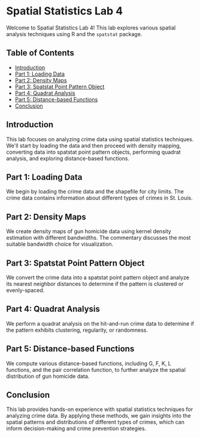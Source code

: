 # Spatial Statistics Lab 4

Welcome to Spatial Statistics Lab 4! This lab explores various spatial analysis techniques using R and the `spatstat` package. 

## Table of Contents

- [Introduction](#introduction)
- [Part 1: Loading Data](#part-1-loading-data)
- [Part 2: Density Maps](#part-2-density-maps)
- [Part 3: Spatstat Point Pattern Object](#part-3-spatstat-point-pattern-object)
- [Part 4: Quadrat Analysis](#part-4-quadrat-analysis)
- [Part 5: Distance-based Functions](#part-5-distance-based-functions)
- [Conclusion](#conclusion)

## Introduction

This lab focuses on analyzing crime data using spatial statistics techniques. We'll start by loading the data and then proceed with density mapping, converting data into spatstat point pattern objects, performing quadrat analysis, and exploring distance-based functions.

## Part 1: Loading Data

We begin by loading the crime data and the shapefile for city limits. The crime data contains information about different types of crimes in St. Louis.

## Part 2: Density Maps

We create density maps of gun homicide data using kernel density estimation with different bandwidths. The commentary discusses the most suitable bandwidth choice for visualization.

## Part 3: Spatstat Point Pattern Object

We convert the crime data into a spatstat point pattern object and analyze its nearest neighbor distances to determine if the pattern is clustered or evenly-spaced.

## Part 4: Quadrat Analysis

We perform a quadrat analysis on the hit-and-run crime data to determine if the pattern exhibits clustering, regularity, or randomness.

## Part 5: Distance-based Functions

We compute various distance-based functions, including G, F, K, L functions, and the pair correlation function, to further analyze the spatial distribution of gun homicide data.

## Conclusion
This lab provides hands-on experience with spatial statistics techniques for analyzing crime data. By applying these methods, we gain insights into the spatial patterns and distributions of different types of crimes, which can inform decision-making and crime prevention strategies.

